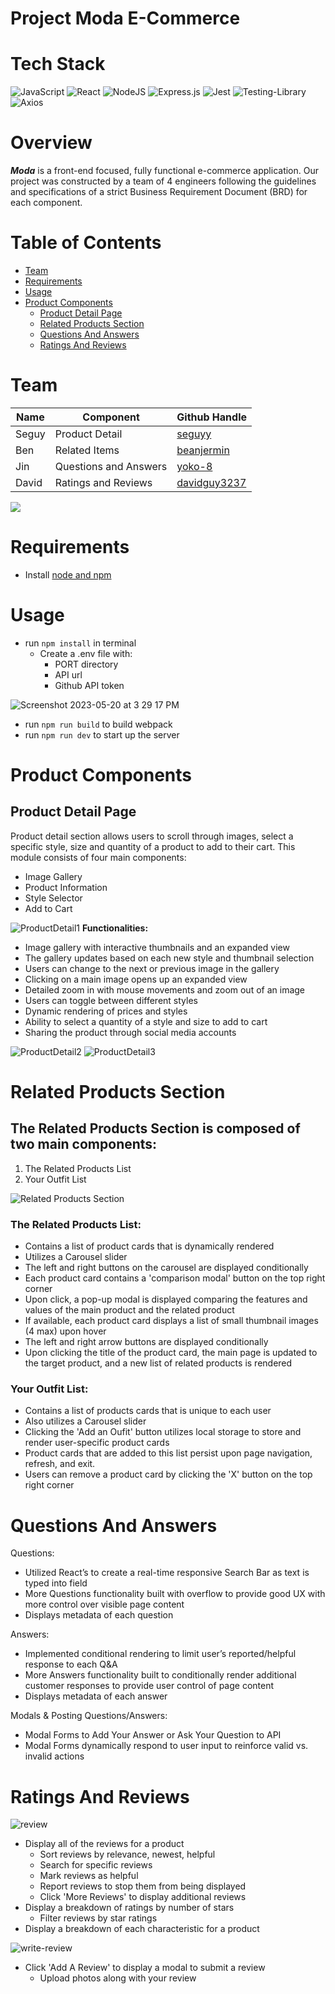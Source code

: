 # Project Moda E-Commerce 

# Tech Stack 
![JavaScript](https://img.shields.io/badge/javascript-%23323330.svg?style=for-the-badge&logo=javascript&logoColor=%23F7DF1E)
![React](https://img.shields.io/badge/react-%2320232a.svg?style=for-the-badge&logo=react&logoColor=%2361DAFB)
![NodeJS](https://img.shields.io/badge/node.js-6DA55F?style=for-the-badge&logo=node.js&logoColor=white)
![Express.js](https://img.shields.io/badge/express.js-%23404d59.svg?style=for-the-badge&logo=express&logoColor=%2361DAFB)
![Jest](https://img.shields.io/badge/-jest-%23C21325?style=for-the-badge&logo=jest&logoColor=white)
![Testing-Library](https://img.shields.io/badge/-TestingLibrary-%23E33332?style=for-the-badge&logo=testing-library&logoColor=white)
![Axios](https://img.shields.io/badge/-Axios-671ddf?logo=axios&amp;logoColor=black&amp;style=for-the-badge)

# Overview
**_Moda_** is a front-end focused, fully functional e-commerce application. Our project was constructed by a team of 4 engineers following the guidelines and specifications of a strict Business Requirement Document (BRD) for each component. 

# Table of Contents
* [Team](#team)
* [Requirements](#requirements)
* [Usage](#usage)
* [Product Components](#product-components)
  * [Product Detail Page](#product-detail-page)
  * [Related Products Section](#related-products-section)
  * [Questions And Answers](#questions-and-answers)
  * [Ratings And Reviews](#ratings-and-reviews)

# Team
| Name | Component | Github Handle |
|---|---|---|
| Seguy | Product Detail | [seguyy](https://github.com/seguyy) |
| Ben | Related Items | [beanjermin](https://github.com/beanjermin) |
| Jin | Questions and Answers | [yoko-8](https://github.com/yoko-8) |
| David | Ratings and Reviews | [davidguy3237](https://github.com/davidguy3237) |
<a href="https://github.com/Coffea-Exotica-Enticers/FEC/graphs/contributors">
  <img src="https://contrib.rocks/image?repo=Coffea-Exotica-Enticers/FEC" />
</a>

# Requirements
* Install [node and npm](https://docs.npmjs.com/downloading-and-installing-node-js-and-npm)

# Usage
* run `npm install` in terminal
  * Create a .env file with:
    * PORT directory
    * API url
    * Github API token

![Screenshot 2023-05-20 at 3 29 17 PM](https://github.com/Coffea-Exotica-Enticers/FEC/assets/114632224/75c9688a-9bad-4535-9df8-64513da450a3)
* run `npm run build` to build webpack
* run `npm run dev` to start up the server


# Product Components


## Product Detail Page
Product detail section allows users to scroll through images, select a specific style, size and quantity of a product to add to their cart. This module consists of four main components: 
* Image Gallery
* Product Information
* Style Selector
* Add to Cart 

![ProductDetail1](https://github.com/Coffea-Exotica-Enticers/FEC/assets/33603288/4391fb90-4004-4e0c-825a-42cbe3e4f316)
**Functionalities:**
* Image gallery with interactive thumbnails and an expanded view
* The gallery updates based on each new style and thumbnail selection
* Users can change to the next or previous image in the gallery
* Clicking on a main image opens up an expanded view
* Detailed zoom in with mouse movements and zoom out of an image
* Users can toggle between different styles
* Dynamic rendering of prices and styles
* Ability to select a quantity of a style and size to add to cart
* Sharing the product through social media accounts

![ProductDetail2](https://github.com/Coffea-Exotica-Enticers/FEC/assets/33603288/b361f857-42bd-4ebd-b310-c08d53916da8) ![ProductDetail3](https://github.com/Coffea-Exotica-Enticers/FEC/assets/33603288/d70939d3-a20b-4ed5-bb04-b3696373b8c8)

# Related Products Section
## The Related Products Section is composed of two main components:
 1. The Related Products List
 2. Your Outfit List

![Related Products Section](https://github.com/Coffea-Exotica-Enticers/FEC/assets/114632224/410f3553-4cc4-4e4d-a2ca-bb1a075d8ce9)

### The Related Products List:
 * Contains a list of product cards that is dynamically rendered
 * Utilizes a Carousel slider
  * The left and right buttons on the carousel are displayed conditionally
 * Each product card contains a 'comparison modal' button on the top right corner
  * Upon click, a pop-up modal is displayed comparing the features and values of the main product and the related product
 * If available, each product card displays a list of small thumbnail images (4 max) upon hover
  * The left and right arrow buttons are displayed conditionally 
 * Upon clicking the title of the product card, the main page is updated to the target product, and a new list of related products is rendered
### Your Outfit List:
 * Contains a list of products cards that is unique to each user
 * Also utilizes a Carousel slider
 * Clicking the 'Add an Oufit' button utilizes local storage to store and render user-specific product cards
  * Product cards that are added to this list persist upon page navigation, refresh, and exit.
 * Users can remove a product card by clicking the 'X' button on the top right corner

# Questions And Answers
Questions:
* Utilized React’s to create a real-time responsive Search Bar as text is typed into field
* More Questions functionality built with overflow to provide good UX with more control over visible page content
* Displays metadata of each question

Answers:
* Implemented conditional rendering to limit user’s reported/helpful response to each Q&A 
* More Answers functionality built to conditionally render additional customer responses to provide user control of page content
* Displays metadata of each answer

Modals & Posting Questions/Answers:
* Modal Forms to Add Your Answer or Ask Your Question to API
* Modal Forms dynamically respond to user input to reinforce valid vs. invalid actions

# Ratings And Reviews
![review](https://github.com/Coffea-Exotica-Enticers/FEC/assets/112038666/e7dc278a-fbac-48ca-a720-5d5c0a60c1cb)
- Display all of the reviews for a product
  - Sort reviews by relevance, newest, helpful
  - Search for specific reviews
  - Mark reviews as helpful
  - Report reviews to stop them from being displayed
  - Click 'More Reviews' to display additional reviews
- Display a breakdown of ratings by number of stars
  - Filter reviews by star ratings
- Display a breakdown of each characteristic for a product

![write-review](https://github.com/Coffea-Exotica-Enticers/FEC/assets/112038666/64f25d20-e0a7-4fec-838d-a07e4074121b)
- Click 'Add A Review' to display a modal to submit a review
  - Upload photos along with your review
